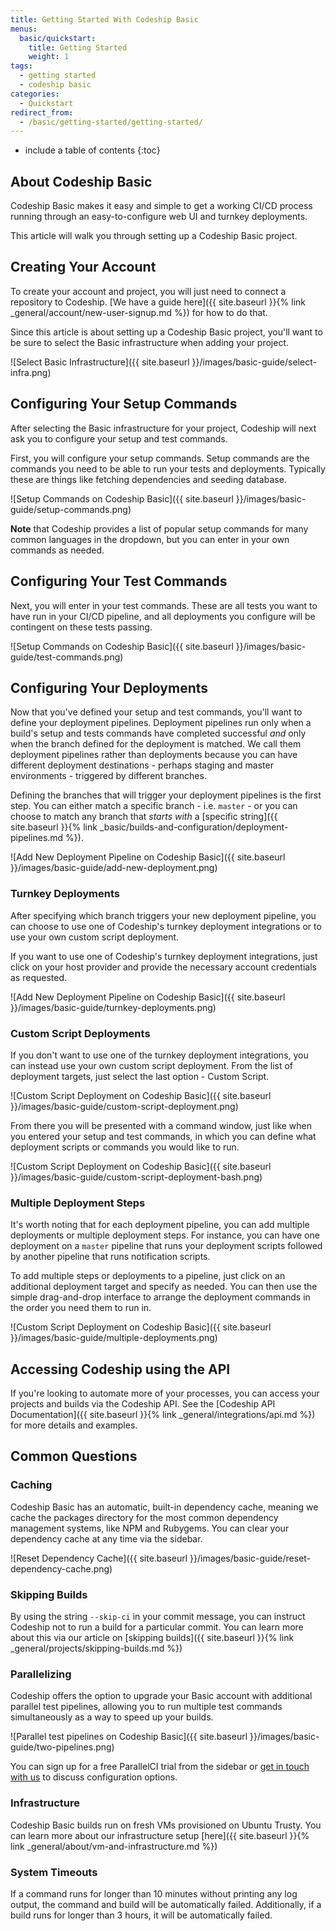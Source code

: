 ```yaml
---
title: Getting Started With Codeship Basic
menus:
  basic/quickstart:
    title: Getting Started
    weight: 1
tags:
  - getting started
  - codeship basic
categories:
  - Quickstart  
redirect_from:
  - /basic/getting-started/getting-started/
---
```


* include a table of contents
{:toc}

## About Codeship Basic

Codeship Basic makes it easy and simple to get a working CI/CD process running through an easy-to-configure web UI and turnkey deployments.

This article will walk you through setting up a Codeship Basic project.

## Creating Your Account

To create your account and project, you will just need to connect a repository to Codeship. [We have a guide here]({{ site.baseurl }}{% link _general/account/new-user-signup.md %}) for how to do that.

Since this article is about setting up a Codeship Basic project, you'll want to be sure to select the Basic infrastructure when adding your project.

![Select Basic Infrastructure]({{ site.baseurl }}/images/basic-guide/select-infra.png)

## Configuring Your Setup Commands

After selecting the Basic infrastructure for your project, Codeship will next ask you to configure your setup and test commands.

First, you will configure your setup commands. Setup commands are the commands you need to be able to run your tests and deployments. Typically these are things like fetching dependencies and seeding database.

![Setup Commands on Codeship Basic]({{ site.baseurl }}/images/basic-guide/setup-commands.png)

**Note** that Codeship provides a list of popular setup commands for many common languages in the dropdown, but you can enter in your own commands as needed.

## Configuring Your Test Commands

Next, you will enter in your test commands. These are all tests you want to have run in your CI/CD pipeline, and all deployments you configure will be contingent on these tests passing.

![Setup Commands on Codeship Basic]({{ site.baseurl }}/images/basic-guide/test-commands.png)

## Configuring Your Deployments

Now that you've defined your setup and test commands, you'll want to define your deployment pipelines. Deployment pipelines run only when a build's setup and tests commands have completed successful _and_ only when the branch defined for the deployment is matched. We call them deployment pipelines rather than deployments because you can have different deployment destinations - perhaps staging and master environments - triggered by different branches.

Defining the branches that will trigger your deployment pipelines is the first step. You can either match a specific branch - i.e. `master` - or you can choose to match any branch that _starts with_ a [specific string]({{ site.baseurl }}{% link _basic/builds-and-configuration/deployment-pipelines.md %}).

![Add New Deployment Pipeline on Codeship Basic]({{ site.baseurl }}/images/basic-guide/add-new-deployment.png)

### Turnkey Deployments

After specifying which branch triggers your new deployment pipeline, you can choose to use one of Codeship's turnkey deployment integrations or to use your own custom script deployment.

If you want to use one of Codeship's turnkey deployment integrations, just click on your host provider and provide the necessary account credentials as requested.

![Add New Deployment Pipeline on Codeship Basic]({{ site.baseurl }}/images/basic-guide/turnkey-deployments.png)

### Custom Script Deployments

If you don't want to use one of the turnkey deployment integrations, you can instead use your own custom script deployment. From the list of deployment targets, just select the last option - Custom Script.

![Custom Script Deployment on Codeship Basic]({{ site.baseurl }}/images/basic-guide/custom-script-deployment.png)

From there you will be presented with a command window, just like when you entered your setup and test commands, in which you can define what deployment scripts or commands you would like to run.

![Custom Script Deployment on Codeship Basic]({{ site.baseurl }}/images/basic-guide/custom-script-deployment-bash.png)

### Multiple Deployment Steps

It's worth noting that for each deployment pipeline, you can add multiple deployments or multiple deployment steps. For instance, you can have one deployment on a `master` pipeline that runs your deployment scripts followed by another pipeline that runs notification scripts.

To add multiple steps or deployments to a pipeline, just click on an additional deployment target and specify as needed. You can then use the simple drag-and-drop interface to arrange the deployment commands in the order you need them to run in.

![Custom Script Deployment on Codeship Basic]({{ site.baseurl }}/images/basic-guide/multiple-deployments.png)

## Accessing Codeship using the API

If you're looking to automate more of your processes, you can access your projects and builds via the Codeship API. See the [Codeship API Documentation]({{ site.baseurl }}{% link _general/integrations/api.md %}) for more details and examples.

## Common Questions

### Caching

Codeship Basic has an automatic, built-in dependency cache, meaning we cache the packages directory for the most common dependency management systems, like NPM and Rubygems. You can clear your dependency cache at any time via the sidebar.

![Reset Dependency Cache]({{ site.baseurl }}/images/basic-guide/reset-dependency-cache.png)

### Skipping Builds

By using the string `--skip-ci` in your commit message, you can instruct Codeship not to run a build for a particular commit. You can learn more about this via our article on [skipping builds]({{ site.baseurl }}{% link _general/projects/skipping-builds.md %})

### Parallelizing

Codeship offers the option to upgrade your Basic account with additional parallel test pipelines, allowing you to run multiple test commands simultaneously as a way to speed up your builds.

![Parallel test pipelines on Codeship Basic]({{ site.baseurl }}/images/basic-guide/two-pipelines.png)

You can sign up for a free ParallelCI trial from the sidebar or [get in touch with us](mailto:solutions@codeship.com) to discuss configuration options.

### Infrastructure

Codeship Basic builds run on fresh VMs provisioned on Ubuntu Trusty. You can learn more about our infrastructure setup [here]({{ site.baseurl }}{% link _general/about/vm-and-infrastructure.md %})

### System Timeouts

If a command runs for longer than 10 minutes without printing any log output, the command and build will be automatically failed. Additionally, if a build runs for longer than 3 hours, it will be automatically failed.
